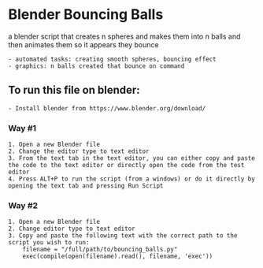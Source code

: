 # Blender Bouncing Balls
 a blender script  that creates n spheres and makes them into n balls and then animates them so it appears they bounce

    - automated tasks: creating smooth spheres, bouncing effect
    - graphics: n balls created that bounce on command

## To run this file on blender:
	- Install blender from https://www.blender.org/download/
### Way #1 
    1. Open a new Blender file
    2. Change the editor type to text editor
    3. From the text tab in the text editor, you can either copy and paste the code to the text editor or directly open the code from the test editor
    4. Press ALT+P to run the script (from a windows) or do it directly by opening the text tab and pressing Run Script
### Way #2
    1. Open a new Blender file
    2. Change editor type to text editor
    3. Copy and paste the following text with the correct path to the script you wish to run:
        filename = "/full/path/to/bouncing_balls.py"
        exec(compile(open(filename).read(), filename, 'exec'))
